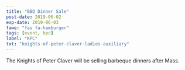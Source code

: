 ```yaml
---
title: "BBQ Dinner Sale"
post-date: 2019-06-02
exp-date: 2019-06-03
fawe: "fas fa-hamburger"
tags: [event, kpc]
label: "KPC"
txt: "knights-of-peter-claver-ladies-auxiliary"
---
```

The Knights of Peter Claver will be selling barbeque dinners after Mass.